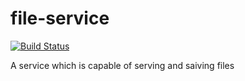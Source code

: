 # file-service
[![Build Status](https://travis-ci.org/snowtoslow/file-service.svg?branch=master)](https://travis-ci.org/snowtoslow/file-service)

A service which is capable of serving and saiving files

